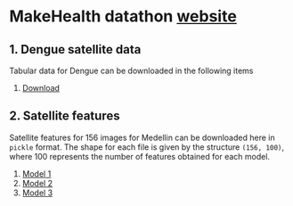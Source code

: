 # MakeHealth datathon [website](http://makehealthlatam.com/en/)

## 1. Dengue satellite data 
Tabular data for Dengue can be downloaded in the following items

1. [Download](addheredata) 


## 2. Satellite features

Satellite features for 156 images for Medellin can be downloaded here in `pickle` format. The shape for each file is given by the structure `(156, 100)`, where 100 represents the number of features obtained for each model. 

1. [Model 1](addheredata)
2. [Model 2](addheredata)
3. [Model 3](addheredata) 
